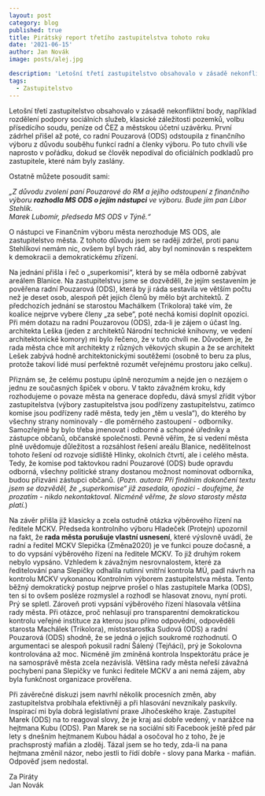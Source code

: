 ```yaml
---
layout: post
category: blog
published: true
title: Pirátský report třetího zastupitelstva tohoto roku
date: '2021-06-15'
author: Jan Novák
image: posts/alej.jpg

description: 'Letošní třetí zastupitelstvo obsahovalo v zásadě nekonfliktní body, například  rozdělení podpory sociálních služeb, klasické záležitosti pozemků, volbu přísedícího soudu, peníze od ČEZ a městskou účetní uzávěrku. První zádrhel přišel až poté, co radní Pouzarová (ODS) odstoupila z finančního výboru z důvodu souběhu funkcí radní a členky výboru. Po tuto chvíli vše naprosto v pořádku, dokud se člověk nepodíval do oficiálních podkladů pro zastupitele, které nám byly zaslány.'
tags:
  - Zastupitelstvo
---
```

Letošní třetí zastupitelstvo obsahovalo v zásadě nekonfliktní body, například  rozdělení podpory sociálních služeb, klasické záležitosti pozemků, volbu přísedícího soudu, peníze od ČEZ a městskou účetní uzávěrku. První zádrhel přišel až poté, co radní Pouzarová (ODS) odstoupila z finančního výboru z důvodu souběhu funkcí radní a členky výboru. Po tuto chvíli vše naprosto v pořádku, dokud se člověk nepodíval do oficiálních podkladů pro zastupitele, které nám byly zaslány. 

Ostatně můžete posoudit sami:

*„Z důvodu zvolení paní Pouzarové do RM a jejího odstoupení z finančního výboru **rozhodla MS ODS o jejím nástupci** ve výboru. Bude jím pan Libor Stehlík.  
Marek Lubomír, předseda MS ODS v Týně.“*

O nástupci ve Finančním výboru města nerozhoduje MS ODS, ale zastupitelstvo města. Z tohoto důvodu jsem se raději zdržel, proti panu Stehlíkovi nemám nic, ovšem byl bych rád, aby byl nominován s respektem k demokracii a demokratickému zřízení. 

Na jednání přišla i řeč o „superkomisi“, která by se měla odborně zabývat areálem Blanice. Na zastupitelstvu jsme se dozvěděli, že jejím sestavením je pověřena radní Pouzarová (ODS), která by ji ráda sestavila ve větším počtu než je deset osob, alespoň pět jejích členů by mělo být architektů. Z předchozích jednání se starostou Machálkem (Trikolora) také vím, že koalice nejprve vybere členy „za sebe“, poté nechá komisi doplnit opozici. Při mém dotazu na radní Pouzarovou (ODS), zda-li je zájem o účast Ing. architekta Leška (jeden z architektů Národní technické knihovny, ve vedení architektonické komory) mi bylo řečeno, že v tuto chvíli ne. Důvodem je, že rada města chce mít architekty z různých věkových skupin a že se architekt Lešek zabývá hodně architektonickými soutěžemi (osobně to beru za plus, protože takoví lidé musí perfektně rozumět veřejnému prostoru jako celku).

Přiznám se, že celému postupu úplně nerozumím a nejde jen o nezájem o jednu ze současných špiček v oboru. V takto závažném kroku, kdy rozhodujeme o povaze města na generace dopředu, dává smysl zřídit výbor zastupitelstva (výbory zastupitelstva jsou podřízeny zastupitelstvu, zatímco komise jsou podřízeny radě města, tedy jen „těm u vesla“), do kterého by všechny strany nominovaly - dle poměrného zastoupení - odborníky. Samozřejmě by  bylo třeba jmenovat i odborné a schopné úředníky a zástupce občanů, občanské společnosti. Pevně věřím, že si vedení města plně uvědomuje důležitost a rozsáhlost řešení areálu Blanice, nedělitelnost tohoto řešení od rozvoje sídliště Hlinky, okolních čtvrtí, ale i celého města. Tedy, že komise pod taktovkou radní Pouzarové (ODS) bude opravdu odborná, všechny politické strany dostanou možnost nominovat odborníka, budou přizváni zástupci občanů. (*Pozn. autora: Při finálním dokončení textu jsem se dozvěděl, že „superkomise“ již zasedala, opozici - doufejme, že prozatím - nikdo nekontaktoval. Nicméně věřme, že slovo starosty města platí.*)

Na závěr přišla již klasicky a zcela ostudně otázka výběrového řízení na ředitele MCKV. Předseda kontrolního výboru Hladeček (Protejn) upozornil na fakt, že **rada města porušuje vlastní usnesení**, které výslovně uvádí, že radní a ředitel MCKV Slepička (Změna2020) je ve funkci pouze dočasně, a to do vypsání výběrového řízení na ředitele MCKV. To již druhým rokem nebylo vypsáno. Vzhledem k závažným nesrovnalostem, které za ředitelování pana Slepičky odhalila rutinní vnitřní kontrola MÚ, padl návrh na kontrolu MCKV vykonanou Kontrolním výborem zastupitelstva města. Tento běžný demokratický postup nejprve prošel o hlas zastupitele Marka (ODS), ten si to ovšem posléze rozmyslel a rozhodl se hlasovat znovu, nyní proti. Prý se spletl. Zároveň proti vypsání výběrového řízení hlasovala většina rady města. Při otázce, proč nehlasují pro transparentní demokratickou kontrolu veřejné instituce za kterou jsou přímo odpovědní, odpověděli starosta Machálek (Trikolora), místostarostka Sudová (ODS) a radní Pouzarová (ODS) shodně, že se jedná o jejich soukromé rozhodnutí. O argumentaci se alespoň pokusil radní Šálený (Tejňáci), prý je Sokolovna kontrolována až moc. Nicméně jím zmíněná kontrola Inspektorátu práce je na samosprávě města zcela nezávislá. Většina rady města neřeší závažná pochybení pana Slepičky ve funkci ředitele MCKV a ani nemá zájem, aby byla funkčnost organizace prověřena.

Při závěrečné diskuzi jsem navrhl několik procesních změn, aby zastupitelstva probíhala efektivněji a při hlasování nevznikaly paskvily. Inspirací mi byla dobrá legislativní praxe Jihočeského kraje. Zastupitel Marek (ODS) na to reagoval slovy, že je kraj asi dobře vedený, v narážce na hejtmana Kubu (ODS). Pan Marek se na sociální síti Facebook ještě před pár lety s dnešním hejtmanem Kubou hádal a osočoval ho z toho, že je prachsprostý mafián a zloděj. Tázal jsem se ho tedy, zda-li na pana hejtmana změnil názor, nebo jestli to řídí dobře - slovy pana Marka - mafián. Odpověď jsem nedostal.


Za Piráty  
Jan Novák  
